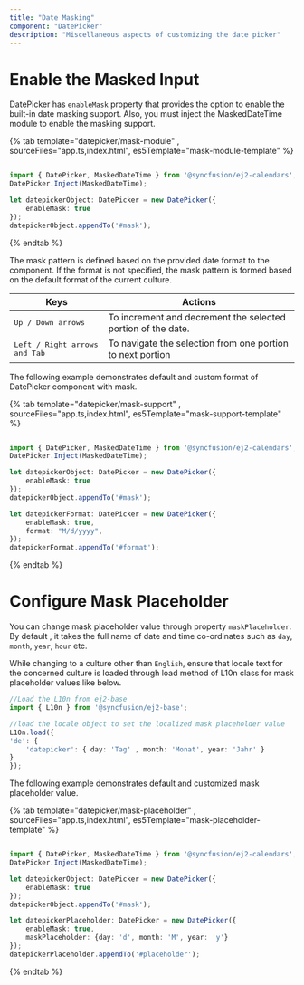 ```yaml
---
title: "Date Masking"
component: "DatePicker"
description: "Miscellaneous aspects of customizing the date picker"
---
```


# Enable the Masked Input

DatePicker has `enableMask` property that provides the option to enable the built-in date masking support. Also, you must inject the MaskedDateTime module to enable the masking support.

{% tab template="datepicker/mask-module" , sourceFiles="app.ts,index.html",
es5Template="mask-module-template" %}

```typescript

import { DatePicker, MaskedDateTime } from '@syncfusion/ej2-calendars';
DatePicker.Inject(MaskedDateTime);

let datepickerObject: DatePicker = new DatePicker({
    enableMask: true
});
datepickerObject.appendTo('#mask');
```

{% endtab %}

The mask pattern is defined based on the provided date format to the component. If the format is not specified, the mask pattern is formed based on the default format of the current culture.

| **Keys** | **Actions** |
| --- | --- |
| <kbd>Up / Down arrows</kbd> | To increment and decrement the selected portion of the date. |
| <kbd>Left / Right arrows and Tab</kbd> | To navigate the selection from one portion to next portion |

The following example demonstrates default and custom format of DatePicker component with mask.

{% tab template="datepicker/mask-support" , sourceFiles="app.ts,index.html",
es5Template="mask-support-template" %}

```typescript

import { DatePicker, MaskedDateTime } from '@syncfusion/ej2-calendars';
DatePicker.Inject(MaskedDateTime);

let datepickerObject: DatePicker = new DatePicker({
    enableMask: true
});
datepickerObject.appendTo('#mask');

let datepickerFormat: DatePicker = new DatePicker({
    enableMask: true,
    format: "M/d/yyyy",
});
datepickerFormat.appendTo('#format');
```

{% endtab %}

# Configure Mask Placeholder

You can change mask placeholder value through property `maskPlaceholder`. By default , it takes the full name of date and time co-ordinates such as `day`, `month`, `year`, `hour` etc.

While changing to a culture other than `English`, ensure that locale text for the concerned culture is loaded through load method of L10n class for mask placeholder values like below.

```typescript
//Load the L10n from ej2-base
import { L10n } from '@syncfusion/ej2-base';

//load the locale object to set the localized mask placeholder value
L10n.load({
'de': {
    'datepicker': { day: 'Tag' , month: 'Monat', year: 'Jahr' }
}
});

```

The following example demonstrates default and customized mask placeholder value.

{% tab template="datepicker/mask-placeholder" , sourceFiles="app.ts,index.html",
es5Template="mask-placeholder-template" %}

```typescript

import { DatePicker, MaskedDateTime } from '@syncfusion/ej2-calendars';
DatePicker.Inject(MaskedDateTime);

let datepickerObject: DatePicker = new DatePicker({
    enableMask: true
});
datepickerObject.appendTo('#mask');

let datepickerPlaceholder: DatePicker = new DatePicker({
    enableMask: true,
    maskPlaceholder: {day: 'd', month: 'M', year: 'y'}
});
datepickerPlaceholder.appendTo('#placeholder');
```

{% endtab %}
